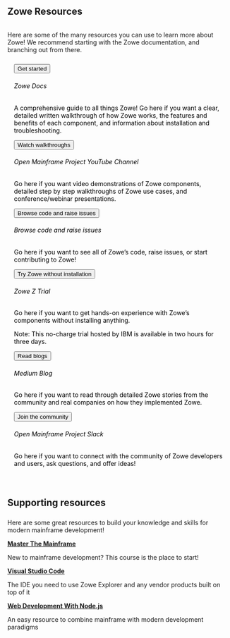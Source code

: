 ---
---

<!-- SPDX-License-Identifier: CC-BY-4.0 -->
<!-- Copyright Contributors to the Zowe project. -->

<section class="whitebackground" style="float: none;">
  <h1 id="download" style="margin-bottom: 2rem">Zowe Resources</h1>

  <p>
  Here are some of the many resources you can use to learn more about Zowe! We recommend starting with the Zowe documentation, and branching out from there.</p>

  <div style="padding: 2% 3%; color: black !important;"> 
  <div class="row" style="margin-bottom: 2%">
    <div class="col-md text-center">
      <a class="col-md-3" href="{{ site.learn_page_get_started }}"><button type="button" class="btn btn-primary btn-lg btn-block" style="white-space: break-spaces">Get started</button></a>
      <h6>Zowe Docs</h6>
      <p class="col-md text-center">
        A comprehensive guide to all things Zowe! Go here if you want a clear, detailed written walkthrough of how Zowe works, the features and benefits of each component, and information about installation and troubleshooting.
      </p>
    </div>
    <div class="col-md text-center">
      <a class="col-md-3" href="{{ site.youtube_zowe_url }}"><button type="button" class="btn btn-primary btn-lg btn-block" style="white-space: break-spaces">Watch walkthroughs</button></a>
      <h6>Open Mainframe Project YouTube Channel</h6>
      <p class="col-md text-center">
        Go here if you want video demonstrations of Zowe components, detailed step by step walkthroughs of Zowe use cases, and conference/webinar presentations.
      </p>
    </div>
    <div class="col-md text-center">
      <a class="col-md-3" href="{{ site.github_repo_url }}"><button type="button" class="btn btn-primary btn-lg btn-block" style="white-space: break-spaces">Browse code and raise issues</button></a>
      <h6>Browse code and raise issues</h6>
      <p class="col-md text-center">
        Go here if you want to see all of Zowe’s code, raise issues, or start contributing to Zowe!
      </p>
    </div>
    </div>
    <div class="row" style="margin-bottom: 2%">
    <div class="col-md text-center">
      <a class="col-md-3" href="{{ site.ibm_ztrial_url }}"><button type="button" class="btn btn-primary btn-lg btn-block" style="white-space: break-spaces">Try Zowe without installation</button></a>
      <h6>Zowe Z Trial</h6>
      <p class="col-md text-center">
        Go here if you want to get hands-on experience with Zowe’s components without installing anything.
      </p>
      <p>Note: This no-charge trial hosted by IBM is available in two hours for three days.</p>
    </div>
    <div class="col-md text-center">
      <a class="col-md-3" href="{{ site.zowe_medium_blog_url }}"><button type="button" class="btn btn-primary btn-lg btn-block" style="white-space: break-spaces">Read blogs</button></a>
      <h6>Medium Blog</h6>
      <p class="col-md text-center">
        Go here if you want to read through detailed Zowe stories from the community and real companies on how they implemented Zowe.
      </p>
    </div>
    <div class="col-md text-center">
      <a class="col-md-3" href="{{ site.slack_url }}"><button type="button" class="btn btn-primary btn-lg btn-block" style="white-space: break-spaces">Join the community</button></a>
      <h6>Open Mainframe Project Slack</h6>
      <p class="col-md text-center">
        Go here if you want to connect with the community of Zowe developers and users, ask questions, and offer ideas!
      </p>
    </div> 
    </div>
</div>

<div style="padding-top: 3%">
    <h2 style="margin-bottom: 1.5rem">Supporting resources</h2>
    <p>Here are some great resources to build your knowledge and skills for modern mainframe development!</p>
    <div class="row">
      <a class="col-sm-4" href="{{ site.master_the_mainframe_url }}"><strong>Master The Mainframe</strong></a>
      <p class="col-sm-8">New to mainframe development? This course is the place to start!</p>
    </div>
    <div class="row">
      <a class="col-sm-4" href="{{ site.visual_studio_code_url }}"><strong>Visual Studio Code</strong></a>
      <p class="col-sm-8">The IDE you need to use Zowe Explorer and any vendor products built on top of it</p>
    </div>
    <div class="row">
      <a class="col-sm-4" href="{{ site.web_dev_node_url }}"><strong>Web Development With Node.js</strong></a>
      <p class="col-sm-8">An easy resource to combine mainframe with modern development paradigms</p>
    </div>
  </div>

</section>
